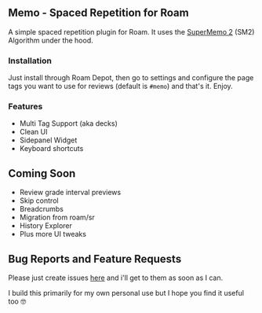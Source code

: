 ## Memo - Spaced Repetition for Roam

A simple spaced repetition plugin for Roam. It uses the [SuperMemo 2](https://super-memory.com/english/ol/sm2.htm) (SM2) Algorithm under the hood.

### Installation

Just install through Roam Depot, then go to settings and configure the page tags you want to use for reviews (default is `#memo`) and that's it. Enjoy.

### Features

- Multi Tag Support (aka decks)
- Clean UI
- Sidepanel Widget
- Keyboard shortcuts

## Coming Soon

- Review grade interval previews
- Skip control
- Breadcrumbs
- Migration from roam/sr
- History Explorer
- Plus more UI tweaks

## Bug Reports and Feature Requests

Please just create issues [here](https://github.com/digitalmaster/roam-memo/issues) and i'll get to them as soon as I can.

I build this primarily for my own personal use but I hope you find it useful too 🤓
